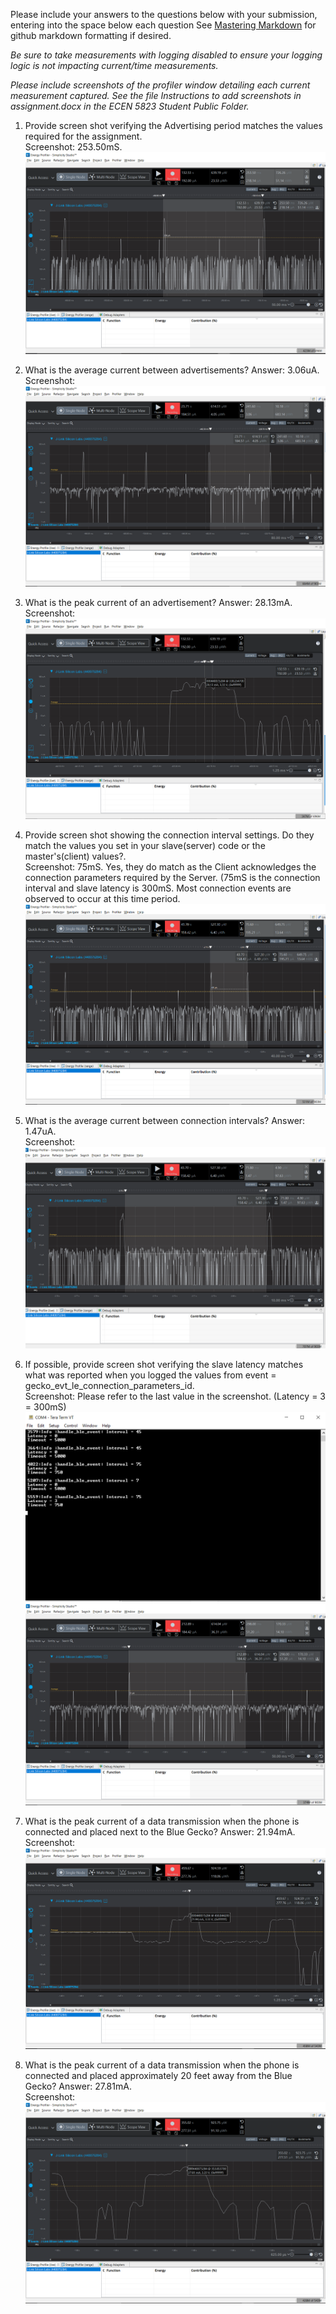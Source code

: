 Please include your answers to the questions below with your submission, entering into the space below each question
See [Mastering Markdown](https://guides.github.com/features/mastering-markdown/) for github markdown formatting if desired.

*Be sure to take measurements with logging disabled to ensure your logging logic is not impacting current/time measurements.*

*Please include screenshots of the profiler window detailing each current measurement captured.  See the file Instructions to add screenshots in assignment.docx in the ECEN 5823 Student Public Folder.*

1. Provide screen shot verifying the Advertising period matches the values required for the assignment.
   <br>Screenshot:  253.50mS.
   ![advertising_period](screenshots/assignment5/advertising_period.PNG)  

2. What is the average current between advertisements?
   Answer: 3.06uA.
   <br>Screenshot:  
   ![avg_current_between_advertisements](screenshots/assignment5/avg_current_between_advertisements.PNG)  

3. What is the peak current of an advertisement? 
   Answer: 28.13mA.
   <br>Screenshot:  
   ![peak_current_of_advertisement](screenshots/assignment5/peak_current_of_advertisement.PNG)  

4. Provide screen shot showing the connection interval settings. Do they match the values you set in your slave(server) code or the master's(client) values?.
   <br>Screenshot: 75mS. Yes, they do match as the Client acknowledges the connection parameters required by the Server. (75mS is the connection interval
	and slave latency is 300mS. Most connection events are observed to occur at this time period.
   ![connection_interval](screenshots/assignment5/connection_interval.PNG)  

5. What is the average current between connection intervals?
   Answer: 1.47uA.
   <br>Screenshot:  
   ![avg_current_between_connection_intervals](screenshots/assignment5/avg_current_between_connection_intervals.PNG)  

6. If possible, provide screen shot verifying the slave latency matches what was reported when you logged the values from event = gecko_evt_le_connection_parameters_id. 
   <br>Screenshot:  Please refer to the last value in the screenshot. (Latency = 3 = 300mS)
   ![slave_latency](screenshots/assignment5/slave_latency.PNG)
   ![slave_latency_graph](screenshots/assignment5/slave_latency_graph.PNG)   

7. What is the peak current of a data transmission when the phone is connected and placed next to the Blue Gecko? 
   Answer: 21.94mA.
   <br>Screenshot:  
   ![peak_current_phone_next_to](screenshots/assignment5/peak_current_phone_next_to.PNG)  
   
8. What is the peak current of a data transmission when the phone is connected and placed approximately 20 feet away from the Blue Gecko? 
   Answer: 27.81mA.
   <br>Screenshot:  
   ![peak_current_phone_20ft_away](screenshots/assignment5/peak_current_phone_20ft_away.PNG)  
   